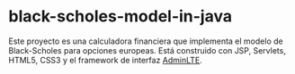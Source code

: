 # black-scholes-model-in-java
Este proyecto es una calculadora financiera que implementa el modelo de Black-Scholes para opciones europeas. Está construido con JSP, Servlets, HTML5, CSS3 y el framework de interfaz [AdminLTE](https://adminlte.io/).
